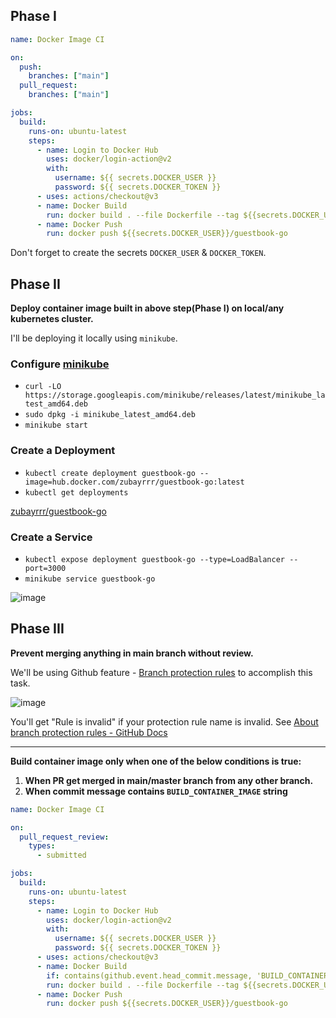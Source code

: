 ## Phase I

```yaml
name: Docker Image CI

on:
  push:
    branches: ["main"]
  pull_request:
    branches: ["main"]

jobs:
  build:
    runs-on: ubuntu-latest
    steps:
      - name: Login to Docker Hub
        uses: docker/login-action@v2
        with:
          username: ${{ secrets.DOCKER_USER }}
          password: ${{ secrets.DOCKER_TOKEN }}
      - uses: actions/checkout@v3
      - name: Docker Build
        run: docker build . --file Dockerfile --tag ${{secrets.DOCKER_USER}}/guestbook-go:latest
      - name: Docker Push
        run: docker push ${{secrets.DOCKER_USER}}/guestbook-go
```

Don't forget to create the secrets `DOCKER_USER` & `DOCKER_TOKEN`.

## Phase II

**Deploy container image built in above step(Phase I) on local/any kubernetes cluster.**

I'll be deploying it locally using `minikube`.

### Configure [minikube](https://minikube.sigs.k8s.io/docs/start/)

- `curl -LO https://storage.googleapis.com/minikube/releases/latest/minikube_latest_amd64.deb`
- `sudo dpkg -i minikube_latest_amd64.deb`
- `minikube start`

### Create a Deployment

- `kubectl create deployment guestbook-go --image=hub.docker.com/zubayrrr/guestbook-go:latest`
- `kubectl get deployments`

[zubayrrr/guestbook-go](https://hub.docker.com/repository/docker/zubayrrr/guestbook-go)

### Create a Service

- `kubectl expose deployment guestbook-go --type=LoadBalancer --port=3000`
- `minikube service guestbook-go`

![image](https://user-images.githubusercontent.com/31969517/191456701-a2a5da6b-d067-4073-8274-ed586bb53427.png)

## Phase III

**Prevent merging anything in main branch without review.**

We'll be using Github feature - [Branch protection rules](https://docs.github.com/en/repositories/configuring-branches-and-merges-in-your-repository/defining-the-mergeability-of-pull-requests/managing-a-branch-protection-rule) to accomplish this task.

![image](https://user-images.githubusercontent.com/31969517/191463754-857a6b79-10fe-46dd-8ad8-8f34936bc43a.png)

You'll get "Rule is invalid" if your protection rule name is invalid. See [About branch protection rules - GitHub Docs](https://docs.github.com/en/repositories/configuring-branches-and-merges-in-your-repository/defining-the-mergeability-of-pull-requests/managing-a-branch-protection-rule#about-branch-protection-rules)

---

**Build container image only when one of the below conditions is true:**

1. **When PR get merged in main/master branch from any other branch.**
2. **When commit message contains `BUILD_CONTAINER_IMAGE` string**

```yaml
name: Docker Image CI

on:
  pull_request_review:
    types:
      - submitted

jobs:
  build:
    runs-on: ubuntu-latest
    steps:
      - name: Login to Docker Hub
        uses: docker/login-action@v2
        with:
          username: ${{ secrets.DOCKER_USER }}
          password: ${{ secrets.DOCKER_TOKEN }}
      - uses: actions/checkout@v3
      - name: Docker Build
        if: contains(github.event.head_commit.message, 'BUILD_CONTAINER_IMAGE')
        run: docker build . --file Dockerfile --tag ${{secrets.DOCKER_USER}}/guestbook-go:latest
      - name: Docker Push
        run: docker push ${{secrets.DOCKER_USER}}/guestbook-go
```
